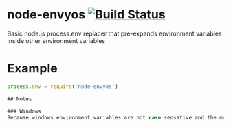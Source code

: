 ﻿# node-envyos [![Build Status](https://travis-ci.org/elimumford/node-envyos.png?branch=master)](https://travis-ci.org/elimumford/node-envyos)

Basic node.js process.env replacer that pre-expands environment variables inside other environment variables

# Example

```javascript
process.env = require('node-envyos')

## Notes

### Windows
Because windows environment variables are not case sensative and the majority of other operating systems are and tend towards an upper case convention, the win32 processor forces all of the keys to capitalized versions in the replacement object